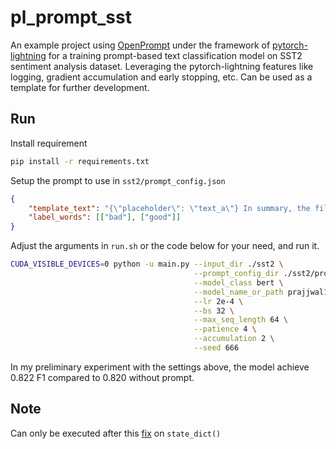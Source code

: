 # pl_prompt_sst

An example project using [OpenPrompt](https://github.com/thunlp/OpenPrompt) under the framework of [pytorch-lightning](https://github.com/PyTorchLightning/pytorch-lightning) for a training prompt-based text classification model on SST2 sentiment analysis dataset. Leveraging the pytorch-lightning features like logging, gradient accumulation and early stopping, etc. Can be used as a template for further development.

## Run

Install requirement

```bash
pip install -r requirements.txt
```

Setup the prompt to use in `sst2/prompt_config.json`

```json
{
    "template_text": "{\"placeholder\": \"text_a\"} In summary, the film was {\"mask\"}.",
    "label_words": [["bad"], ["good"]]
}
```

Adjust the arguments in `run.sh` or the code below for your need, and run it.

```bash
CUDA_VISIBLE_DEVICES=0 python -u main.py --input_dir ./sst2 \
                                         --prompt_config_dir ./sst2/prompt_config.json \
                                         --model_class bert \
                                         --model_name_or_path prajjwal1/bert-tiny \
                                         --lr 2e-4 \
                                         --bs 32 \
                                         --max_seq_length 64 \
                                         --patience 4 \
                                         --accumulation 2 \
                                         --seed 666
```

In my preliminary experiment with the settings above, the model achieve 0.822 F1 compared to 0.820 without prompt.

## Note

Can only be executed after this [fix](https://github.com/blmoistawinde/OpenPrompt/commit/7a3ed2acf73f400a5848564e1914b7b261785b4d) on `state_dict()`